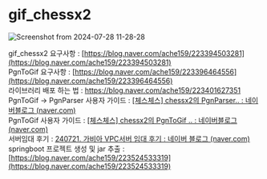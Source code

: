 # gif_chessx2

![Screenshot from 2024-07-28 11-28-28](https://github.com/user-attachments/assets/01ba6c4b-4e89-4de1-a0a8-962a11f2fb4a)


gif_chessx2 요구사항 : [https://blog.naver.com/ache159/223394503281](https://blog.naver.com/ache159/223394503281)   
PgnToGif 요구사항 : [https://blog.naver.com/ache159/223396464556](https://blog.naver.com/ache159/223396464556)    
라이브러리 배포 하는 법 : https://blog.naver.com/ache159/223401627351   
PgnToGif -> PgnParser 사용자 가이드 : [[체스체스] chessx2의 PgnParser.. : 네이버블로그 (naver.com)](https://blog.naver.com/ache159/223444101933)  
PgnToGif 사용자 가이드 : [[체스체스] chessx2의 PgnToGif .. : 네이버블로그 (naver.com)](https://blog.naver.com/ache159/223512620639)  
서버임대 후기 : [ 240721. 가비아 VPC서버 임대 후기 : 네이버 블로그 (naver.com)](https://blog.naver.com/ache159/223520522972)  
springboot 프로젝트 생성 및 jar 추출 : [https://blog.naver.com/ache159/223524533319](https://blog.naver.com/ache159/223524533319)  
